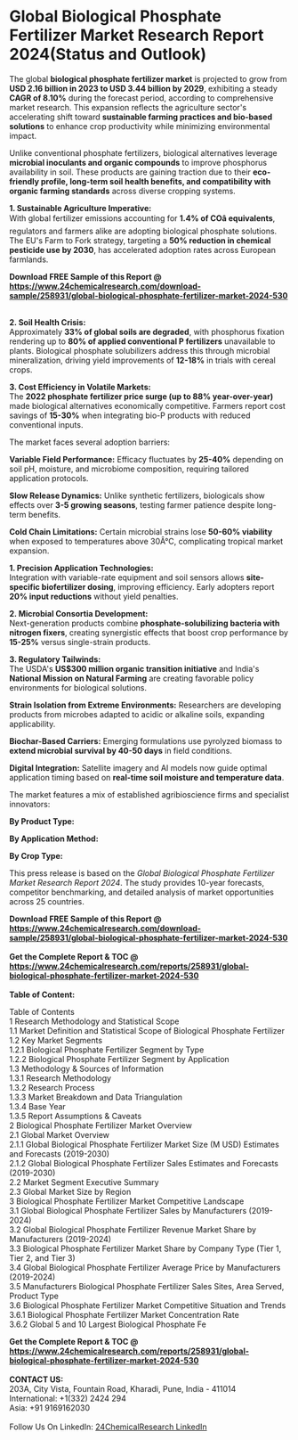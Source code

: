 <h1>Global Biological Phosphate Fertilizer Market Research Report 2024(Status and Outlook)</h1><p>The global <strong>biological phosphate fertilizer market</strong> is projected to grow from <strong>USD 2.16 billion in 2023 to USD 3.44 billion by 2029</strong>, exhibiting a steady <strong>CAGR of 8.10%</strong> during the forecast period, according to comprehensive market research. This expansion reflects the agriculture sector's accelerating shift toward <strong>sustainable farming practices and bio-based solutions</strong> to enhance crop productivity while minimizing environmental impact.</p><p>Unlike conventional phosphate fertilizers, biological alternatives leverage <strong>microbial inoculants and organic compounds</strong> to improve phosphorus availability in soil. These products are gaining traction due to their <strong>eco-friendly profile, long-term soil health benefits, and compatibility with organic farming standards</strong> across diverse cropping systems.</p><p><strong>1. Sustainable Agriculture Imperative:</strong><br>
With global fertilizer emissions accounting for <strong>1.4% of COâ equivalents</strong>, regulators and farmers alike are adopting biological phosphate solutions. The EU's Farm to Fork strategy, targeting a <strong>50% reduction in chemical pesticide use by 2030</strong>, has accelerated adoption rates across European farmlands.</p><div><b>Download FREE Sample of this Report @ 
            <a href="https://www.24chemicalresearch.com/download-sample/258931/global-biological-phosphate-fertilizer-market-2024-530">
            https://www.24chemicalresearch.com/download-sample/258931/global-biological-phosphate-fertilizer-market-2024-530</a></b></div><br><p><strong>2. Soil Health Crisis:</strong><br>
Approximately <strong>33% of global soils are degraded</strong>, with phosphorus fixation rendering up to <strong>80% of applied conventional P fertilizers</strong> unavailable to plants. Biological phosphate solubilizers address this through microbial mineralization, driving yield improvements of <strong>12-18%</strong> in trials with cereal crops.</p><p><strong>3. Cost Efficiency in Volatile Markets:</strong><br>
The <strong>2022 phosphate fertilizer price surge (up to 88% year-over-year)</strong> made biological alternatives economically competitive. Farmers report cost savings of <strong>15-30%</strong> when integrating bio-P products with reduced conventional inputs.</p><p>The market faces several adoption barriers:</p><p><strong>Variable Field Performance:</strong> Efficacy fluctuates by <strong>25-40%</strong> depending on soil pH, moisture, and microbiome composition, requiring tailored application protocols.</p><p><strong>Slow Release Dynamics:</strong> Unlike synthetic fertilizers, biologicals show effects over <strong>3-5 growing seasons</strong>, testing farmer patience despite long-term benefits.</p><p><strong>Cold Chain Limitations:</strong> Certain microbial strains lose <strong>50-60% viability</strong> when exposed to temperatures above 30Â°C, complicating tropical market expansion.</p><p><strong>1. Precision Application Technologies:</strong><br>
Integration with variable-rate equipment and soil sensors allows <strong>site-specific biofertilizer dosing</strong>, improving efficiency. Early adopters report <strong>20% input reductions</strong> without yield penalties.</p><p><strong>2. Microbial Consortia Development:</strong><br>
Next-generation products combine <strong>phosphate-solubilizing bacteria with nitrogen fixers</strong>, creating synergistic effects that boost crop performance by <strong>15-25%</strong> versus single-strain products.</p><p><strong>3. Regulatory Tailwinds:</strong><br>
The USDA's <strong>US$300 million organic transition initiative</strong> and India's <strong>National Mission on Natural Farming</strong> are creating favorable policy environments for biological solutions.</p><p><strong>Strain Isolation from Extreme Environments:</strong> Researchers are developing products from microbes adapted to acidic or alkaline soils, expanding applicability.</p><p><strong>Biochar-Based Carriers:</strong> Emerging formulations use pyrolyzed biomass to <strong>extend microbial survival by 40-50 days</strong> in field conditions.</p><p><strong>Digital Integration:</strong> Satellite imagery and AI models now guide optimal application timing based on <strong>real-time soil moisture and temperature data</strong>.</p><p>The market features a mix of established agribioscience firms and specialist innovators:</p><p><strong>By Product Type:</strong></p><p><strong>By Application Method:</strong></p><p><strong>By Crop Type:</strong></p><p>This press release is based on the <em>Global Biological Phosphate Fertilizer Market Research Report 2024</em>. The study provides 10-year forecasts, competitor benchmarking, and detailed analysis of market opportunities across 25 countries.</p><div><b>Download FREE Sample of this Report @ 
            <a href="https://www.24chemicalresearch.com/download-sample/258931/global-biological-phosphate-fertilizer-market-2024-530">
            https://www.24chemicalresearch.com/download-sample/258931/global-biological-phosphate-fertilizer-market-2024-530</a></b></div><br><div><b>Get the Complete Report & TOC @ 
            <a href="https://www.24chemicalresearch.com/reports/258931/global-biological-phosphate-fertilizer-market-2024-530">
            https://www.24chemicalresearch.com/reports/258931/global-biological-phosphate-fertilizer-market-2024-530</a></b></div><br>
            <b>Table of Content:</b><p>Table of Contents<br />
1 Research Methodology and Statistical Scope<br />
1.1 Market Definition and Statistical Scope of Biological Phosphate Fertilizer<br />
1.2 Key Market Segments<br />
1.2.1 Biological Phosphate Fertilizer Segment by Type<br />
1.2.2 Biological Phosphate Fertilizer Segment by Application<br />
1.3 Methodology & Sources of Information<br />
1.3.1 Research Methodology<br />
1.3.2 Research Process<br />
1.3.3 Market Breakdown and Data Triangulation<br />
1.3.4 Base Year<br />
1.3.5 Report Assumptions & Caveats<br />
2 Biological Phosphate Fertilizer Market Overview<br />
2.1 Global Market Overview<br />
2.1.1 Global Biological Phosphate Fertilizer Market Size (M USD) Estimates and Forecasts (2019-2030)<br />
2.1.2 Global Biological Phosphate Fertilizer Sales Estimates and Forecasts (2019-2030)<br />
2.2 Market Segment Executive Summary<br />
2.3 Global Market Size by Region<br />
3 Biological Phosphate Fertilizer Market Competitive Landscape<br />
3.1 Global Biological Phosphate Fertilizer Sales by Manufacturers (2019-2024)<br />
3.2 Global Biological Phosphate Fertilizer Revenue Market Share by Manufacturers (2019-2024)<br />
3.3 Biological Phosphate Fertilizer Market Share by Company Type (Tier 1, Tier 2, and Tier 3)<br />
3.4 Global Biological Phosphate Fertilizer Average Price by Manufacturers (2019-2024)<br />
3.5 Manufacturers Biological Phosphate Fertilizer Sales Sites, Area Served, Product Type<br />
3.6 Biological Phosphate Fertilizer Market Competitive Situation and Trends<br />
3.6.1 Biological Phosphate Fertilizer Market Concentration Rate<br />
3.6.2 Global 5 and 10 Largest Biological Phosphate Fe</p><div><b>Get the Complete Report & TOC @ 
            <a href="https://www.24chemicalresearch.com/reports/258931/global-biological-phosphate-fertilizer-market-2024-530">
            https://www.24chemicalresearch.com/reports/258931/global-biological-phosphate-fertilizer-market-2024-530</a></b></div><br><b>CONTACT US:</b><br>
            203A, City Vista, Fountain Road, Kharadi, Pune, India - 411014<br>
            International: +1(332) 2424 294<br>
            Asia: +91 9169162030 <br><br>
            Follow Us On LinkedIn: <a href="https://www.linkedin.com/company/24chemicalresearch/">24ChemicalResearch LinkedIn</a>